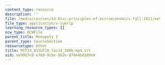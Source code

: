 ```yaml
---
content_type: resource
description: ''
file: /media/courses/14-01sc-principles-of-microeconomics-fall-2011/ee99b7c0e7b89cbe962e87444b8389e9_MIT14_01SCF10_lec14_300k-mp4.srt
file_type: application/x-subrip
learning_resource_types: []
ocw_type: OCWFile
parent_title: Monopoly I
parent_type: CourseSection
resourcetype: Other
title: MIT14_01SCF10_lec14_300k-mp4.srt
uid: ee99b7c0-e7b8-9cbe-962e-87444b8389e9
---
```

